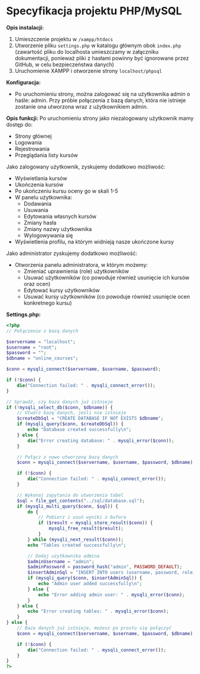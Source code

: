 Specyfikacja projektu PHP/MySQL
===============================

**Opis instalacji:**
1. Umieszczenie projektu w `/xampp/htdocs`
2. Utworzenie pliku `settings.php` w katalogu głównym obok `index.php` (zawartość pliku do localhosta umieszczamy w załączniku dokumentacji, ponieważ pliki z hasłami powinny być ignorowane przez GitHub, w celu bezpieczeństwa danych)
3. Uruchomienie XAMPP i otworzenie strony `localhost/phpsql`

**Konfiguracja:**
- Po uruchomieniu strony, można zalogować się na użytkownika admin o haśle: admin. Przy próbie połączenia z bazą danych, która nie istnieje zostanie ona utworzona wraz z użytkownikiem admin.

**Opis funkcji:**
Po uruchomieniu strony jako niezalogowany użytkownik mamy dostęp do:
- Strony głównej
- Logowania
- Rejestrowania
- Przeglądania listy kursów

Jako zalogowany użytkownik, zyskujemy dodatkowo możliwość:
- Wyświetlania kursów
- Ukończenia kursów
- Po ukończeniu kursu oceny go w skali 1-5
- W panelu użytkownika:
  - Dodawania
  - Usuwania
  - Edytowania własnych kursów
  - Zmiany hasła
  - Zmiany nazwy użytkownika
  - Wylogowywania się
- Wyświetlenia profilu, na którym widnieją nasze ukończone kursy

Jako administrator zyskujemy dodatkowo możliwość:
- Otworzenia panelu administratora, w którym możemy:
  - Zmieniać uprawnienia (role) użytkowników
  - Usuwać użytkowników (co powoduje również usunięcie ich kursów oraz ocen)
  - Edytować kursy użytkowników
  - Usuwać kursy użytkowników (co powoduje również usunięcie ocen konkretnego kursu)

**Settings.php:**

```php
<?php
// Połączenie z bazą danych

$servername = "localhost";
$username = "root";
$password = "";
$dbname = "online_courses";

$conn = mysqli_connect($servername, $username, $password);

if (!$conn) {
    die("Connection failed: " . mysqli_connect_error());
}

// Sprawdź, czy baza danych już istnieje
if (!mysqli_select_db($conn, $dbname)) {
    // Utwórz bazę danych, jeśli nie istnieje
    $createDbSql = "CREATE DATABASE IF NOT EXISTS $dbname";
    if (mysqli_query($conn, $createDbSql)) {
        echo "Database created successfully\n";
    } else {
        die("Error creating database: " . mysqli_error($conn));
    }

    // Połącz z nowo utworzoną bazą danych
    $conn = mysqli_connect($servername, $username, $password, $dbname);

    if (!$conn) {
        die("Connection failed: " . mysqli_connect_error());
    }

    // Wykonaj zapytania do utworzenia tabel
    $sql = file_get_contents("../sql/database.sql");
    if (mysqli_multi_query($conn, $sql)) {
        do {
            // Pobierz i usuń wyniki z bufora
            if ($result = mysqli_store_result($conn)) {
                mysqli_free_result($result);
            }
        } while (mysqli_next_result($conn));
        echo "Tables created successfully\n";

        // Dodaj użytkownika admina
        $adminUsername = "admin";
        $adminPassword = password_hash("admin", PASSWORD_DEFAULT);
        $insertAdminSql = "INSERT INTO users (username, password, role) VALUES ('$adminUsername', '$adminPassword', 'admin')";
        if (mysqli_query($conn, $insertAdminSql)) {
            echo "Admin user added successfully\n";
        } else {
            echo "Error adding admin user: " . mysqli_error($conn);
        }
    } else {
        echo "Error creating tables: " . mysqli_error($conn);
    }
} else {
    // Baza danych już istnieje, możesz po prostu się połączyć
    $conn = mysqli_connect($servername, $username, $password, $dbname);

    if (!$conn) {
        die("Connection failed: " . mysqli_connect_error());
    }
}
?>
